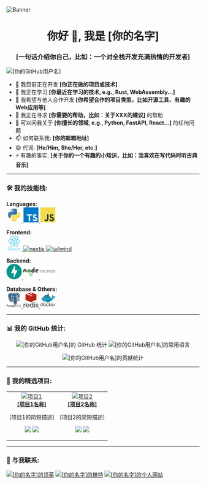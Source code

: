 <img src="[在这里放一张你喜欢的顶部图片或 GIF，比如代码、风景图等]" alt="Banner">

<h1 align="center">你好 👋, 我是 [你的名字]</h1>
<h3 align="center">[一句话介绍你自己，比如：一个对全栈开发充满热情的开发者]</h3>

<p align="left"> <img src="https://komarev.com/ghpvc/?username=[你的GitHub用户名]&label=Profile%20views&color=0e75b6&style=flat" alt="[你的GitHub用户名]" /> </p>

- 🔭 我目前正在开发 **[你正在做的项目或技术]**
- 🌱 我正在学习 **[你最近在学习的技术, e.g., Rust, WebAssembly...]**
- 👯 我希望与他人合作开发 **[你希望合作的项目类型，比如开源工具、有趣的Web应用等]**
- 🤔 我正在寻求 **[你需要的帮助，比如：关于XXX的建议]** 的帮助
- 💬 可以问我关于 **[你擅长的领域, e.g., Python, FastAPI, React...]** 的任何问题
- 📫 如何联系我: **[你的邮箱地址]**
- 😄 代词: **[He/Him, She/Her, etc.]**
- ⚡ 有趣的事实: **[关于你的一个有趣的小知识，比如：我喜欢在写代码时听古典音乐]**

---

<h3 align="left">🛠️ 我的技能栈:</h3>
<p align="left">
  <strong>Languages:</strong><br>
  <a href="https://www.python.org" target="_blank" rel="noreferrer"> <img src="https://raw.githubusercontent.com/devicons/devicon/master/icons/python/python-original.svg" alt="python" width="40" height="40"/> </a>
  <a href="https://www.typescriptlang.org/" target="_blank" rel="noreferrer"> <img src="https://raw.githubusercontent.com/devicons/devicon/master/icons/typescript/typescript-original.svg" alt="typescript" width="40" height="40"/> </a>
  <a href="https://developer.mozilla.org/en-US/docs/Web/JavaScript" target="_blank" rel="noreferrer"> <img src="https://raw.githubusercontent.com/devicons/devicon/master/icons/javascript/javascript-original.svg" alt="javascript" width="40" height="40"/> </a>
</p>
<p align="left">
  <strong>Frontend:</strong><br>
  <a href="https://reactjs.org/" target="_blank" rel="noreferrer"> <img src="https://raw.githubusercontent.com/devicons/devicon/master/icons/react/react-original-wordmark.svg" alt="react" width="40" height="40"/> </a>
  <a href="https://nextjs.org/" target="_blank" rel="noreferrer"> <img src="https://cdn.worldvectorlogo.com/logos/nextjs-2.svg" alt="nextjs" width="40" height="40"/> </a>
  <a href="https://tailwindcss.com/" target="_blank" rel="noreferrer"> <img src="https://www.vectorlogo.zone/logos/tailwindcss/tailwindcss-icon.svg" alt="tailwind" width="40" height="40"/> </a>
</p>
<p align="left">
  <strong>Backend:</strong><br>
  <a href="https://fastapi.tiangolo.com/" target="_blank" rel="noreferrer"> <img src="https://raw.githubusercontent.com/devicons/devicon/master/icons/fastapi/fastapi-original.svg" alt="fastapi" width="40" height="40"/> </a>
  <a href="https://nodejs.org" target="_blank" rel="noreferrer"> <img src="https://raw.githubusercontent.com/devicons/devicon/master/icons/nodejs/nodejs-original-wordmark.svg" alt="nodejs" width="40" height="40"/> </a>
  <a href="https://expressjs.com" target="_blank" rel="noreferrer"> <img src="https://raw.githubusercontent.com/devicons/devicon/master/icons/express/express-original-wordmark.svg" alt="express" width="40" height="40"/> </a>
</p>
<p align="left">
  <strong>Database & Others:</strong><br>
  <a href="https://www.postgresql.org" target="_blank" rel="noreferrer"> <img src="https://raw.githubusercontent.com/devicons/devicon/master/icons/postgresql/postgresql-original-wordmark.svg" alt="postgresql" width="40" height="40"/> </a>
  <a href="https://redis.io" target="_blank" rel="noreferrer"> <img src="https://raw.githubusercontent.com/devicons/devicon/master/icons/redis/redis-original-wordmark.svg" alt="redis" width="40" height="40"/> </a>
  <a href="https://www.docker.com/" target="_blank" rel="noreferrer"> <img src="https://raw.githubusercontent.com/devicons/devicon/master/icons/docker/docker-original-wordmark.svg" alt="docker" width="40" height="40"/> </a>
</p>

---

<h3 align="left">📊 我的 GitHub 统计:</h3>
<p align="center">
  <img align="center" src="https://github-readme-stats.vercel.app/api?username=[你的GitHub用户名]&show_icons=true&locale=en&theme=radical&count_private=true" alt="[你的GitHub用户名]的 GitHub 统计" />
  <img align="center" src="https://github-readme-stats.vercel.app/api/top-langs?username=[你的GitHub用户名]&show_icons=true&locale=en&layout=compact&theme=radical" alt="[你的GitHub用户名]的常用语言" />
</p>
<p align="center">
  <img align="center" src="https://github-readme-streak-stats.herokuapp.com/?user=[你的GitHub用户名]&theme=radical" alt="[你的GitHub用户名]的贡献统计" />
</p>

---

<h3 align="left">🚀 我的精选项目:</h3>
<table border="0" align="center">
  <tr align="center">
    <td>
      <a href="[你的项目1的GitHub链接]">
        <img src="[项目1的截图或Logo]" width="200px" alt="项目1"/>
      </a>
      <br>
      <strong><a href="[你的项目1的GitHub链接]">[项目1名称]</a></strong>
      <br>
      <p>[项目1的简短描述]</p>
      <p>
        <img src="https://img.shields.io/badge/Python-3776AB?style=for-the-badge&logo=python&logoColor=white">
        <img src="https://img.shields.io/badge/FastAPI-009688?style=for-the-badge&logo=fastapi&logoColor=white">
      </p>
    </td>
    <td>
      <a href="[你的项目2的GitHub链接]">
        <img src="[项目2的截图或Logo]" width="200px" alt="项目2"/>
      </a>
      <br>
      <strong><a href="[你的项目2的GitHub链接]">[项目2名称]</a></strong>
      <br>
      <p>[项目2的简短描述]</p>
      <p>
        <img src="https://img.shields.io/badge/React-61DAFB?style=for-the-badge&logo=react&logoColor=black">
        <img src="https://img.shields.io/badge/TypeScript-3178C6?style=for-the-badge&logo=typescript&logoColor=white">
      </p>
    </td>
  </tr>
</table>

---

<h3 align="left">🤝 与我联系:</h3>
<p align="left">
  <a href="[你的领英(LinkedIn)主页链接]" target="blank"><img align="center" src="https://raw.githubusercontent.com/rahuldkjain/github-profile-readme-generator/master/src/images/icons/Social/linked-in-alt.svg" alt="[你的名字]的领英" height="30" width="40" /></a>
  <a href="[你的推特(Twitter)主页链接]" target="blank"><img align="center" src="https://raw.githubusercontent.com/rahuldkjain/github-profile-readme-generator/master/src/images/icons/Social/twitter.svg" alt="[你的名字]的推特" height="30" width="40" /></a>
  <a href="[你的个人网站或博客链接]" target="blank"><img align="center" src="https://raw.githubusercontent.com/rahuldkjain/github-profile-readme-generator/master/src/images/icons/Social/rss.svg" alt="[你的名字]的个人网站" height="30" width="40" /></a>
</p>
